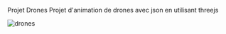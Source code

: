 Projet Drones
Projet d'animation de drones avec json en utilisant threejs

![drones](https://user-images.githubusercontent.com/43220602/105611220-3fc05d80-5db4-11eb-80e4-7c65b4f3e009.png)
